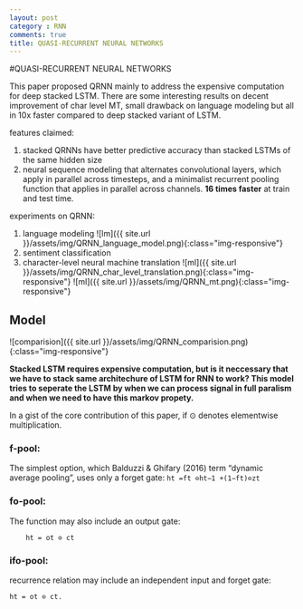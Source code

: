 ```yaml
---
layout: post
category : RNN
comments: true
title: QUASI-RECURRENT NEURAL NETWORKS
---
```


#QUASI-RECURRENT NEURAL NETWORKS

This paper proposed QRNN mainly to address the expensive computation for deep stacked LSTM. There are some interesting results on decent improvement of char level MT, small drawback on language modeling but all in 10x faster compared to deep stacked variant of LSTM.

features claimed:
1. stacked QRNNs have better predictive accuracy than stacked LSTMs of the same hidden size
2. neural sequence modeling that alternates convolutional layers, which apply in parallel across timesteps, and a minimalist recurrent pooling function that applies in parallel across channels. **16 times faster** at train and test time.

experiments on QRNN:
1. language modeling
![lm]({{ site.url }}/assets/img/QRNN_language_model.png){:class="img-responsive"}
2. sentiment classification
3. character-level neural machine translation
![ml]({{ site.url }}/assets/img/QRNN_char_level_translation.png){:class="img-responsive"}
![ml]({{ site.url }}/assets/img/QRNN_mt.png){:class="img-responsive"}


## Model

![comparision]({{ site.url }}/assets/img/QRNN_comparision.png){:class="img-responsive"}

**Stacked LSTM requires expensive computation, but is it neccessary that we have to stack same architechure of LSTM for RNN to work?
This model tries to seperate the LSTM by when we can process signal in full paralism and when we need to have this markov propety.**

In a gist of the core contribution of this paper, if ⊙ denotes elementwise multiplication.

### f-pool:

The simplest option, which Balduzzi & Ghifary (2016) term “dynamic average pooling”, uses only a forget gate:
	`ht =ft ⊙ht−1 +(1−ft)⊙zt`
	
### fo-pool:

The function may also include an output gate: 
```ct =ft ⊙ct−1 +(1−ft)⊙zt, 
	ht = ot ⊙ ct
```

### ifo-pool:

recurrence relation may include an independent input and forget gate:
```ct =ft ⊙ct−1 +it ⊙zt,
ht = ot ⊙ ct.
```

